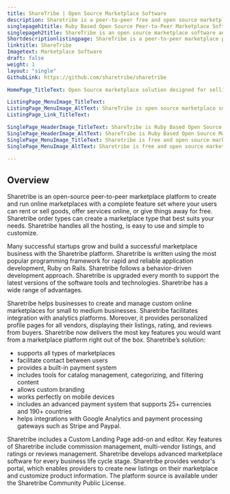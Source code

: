```yaml
---
title: ShareTribe | Open Source Marketplace Software
description: Sharetribe is a peer-to-peer free and open source marketplace platform that can be used for renting, selling, offering services, or giving things away for free.
singlepageh1title: Ruby Based Open Source Peer-to-Peer Marketplace Software
singlepageh2title: ShareTribe is an open source marketplace software and platform that takes you where you want to go. From idea to launch, profitability to growth and beyond.
Shortdescriptionlistingpage: ShareTribe is a peer-to-peer marketplace platform that can be used for renting, selling, offering services, or giving things away for free.
linktitle: ShareTribe
Imagetext: Marketplace Software
draft: false
weight: 1
layout: "single"
GithubLink: https://github.com/sharetribe/sharetribe

HomePage_TitleText: Open Source marketplace solution designed for selling services online.

ListingPage_MenuImage_TitleText: 
ListingPage_MenuImage_AltText: ShareTribe is open source marketplace software
ListingPage_Link_TitleText: 

SinglePage_HeaderImage_TitleText: ShareTribe is Ruby Based Open Source Marketplace software
SinglePage_HeaderImage_AltText: ShareTribe is Ruby Based Open Source Marketplace software
SinglePage_MenuImage_TitleText: Sharetribe is free and open source marketplace software
SinglePage_MenuImage_AltText: Sharetribe is free and open source marketplace software

---
```


## **Overview**

Sharetribe is an open-source peer-to-peer marketplace platform to create and run online marketplaces with a complete feature set where your users can rent or sell goods, offer services online, or give things away for free. Sharetribe order types can create a marketplace type that best suits your needs. Sharetribe handles all the hosting, is easy to use and simple to customize.

Many successful startups grow and build a successful marketplace business with the Sharetribe platform. Sharetribe is written using the most popular programming framework for rapid and reliable application development, Ruby on Rails. Sharetribe follows a behavior-driven development approach. Sharetribe is upgraded every month to support the latest versions of the software tools and technologies. Sharetribe has a wide range of advantages.

Sharetribe helps businesses to create and manage custom online marketplaces for small to medium businesses. Sharetribe facilitates integration with analytics platforms. Moreover, it provides personalized profile pages for all vendors, displaying their listings, rating, and reviews from buyers. Sharetribe now delivers the most key features you would want from a marketplace platform right out of the box. Sharetribe’s solution:

*   supports all types of marketplaces
*   facilitate contact between users
*   provides a built-in payment system
*   includes tools for catalog management, categorizing, and filtering content
*   allows custom branding
*   works perfectly on mobile devices
*   includes an advanced payment system that supports 25+ currencies and 190+ countries
*   helps integrations with Google Analytics and payment processing gateways such as Stripe and Paypal.

Sharetribe includes a Custom Landing Page add-on and editor. Key features of Sharetribe include commission management, multi-vendor listings, and ratings or reviews management. Sharetribe develops advanced marketplace software for every business life cycle stage. Sharetribe provides vendor's portal, which enables providers to create new listings on their marketplace and customize product information. The platform source is available under the Sharetribe Community Public License.